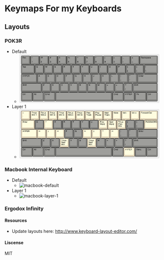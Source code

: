 # Keymaps For my Keyboards

## Layouts
### POK3R
* Default 
  * ![poker-default](layout_pngs/poker-default.png)
* Layer 1 
  * ![poker-layer-1](layout_pngs/poker-layer-1.png)

### Macbook Internal Keyboard
* Default 
  * ![macbook-default](layout_pngs/macbook-default.png)
* Layer 1 
  * ![macbook-layer-1](layout_pngs/macbook-layer-1.png)
### Ergodox Infinity
#### Resources
* Update layouts here: http://www.keyboard-layout-editor.com/

#### Liscense
MIT
